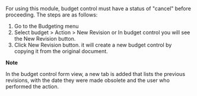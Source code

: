 For using this module, budget control must have a status of "cancel"
before proceeding. The steps are as follows:

1.  Go to the Budgeting menu
2.  Select budget \> Action \> New Revision or In budget control you
    will see the New Revision button.
3.  Click New Revision button. it will create a new budget control by
    copying it from the original document.

**Note**

In the budget control form view, a new tab is added that lists the
previous revisions, with the date they were made obsolete and the user
who performed the action.
